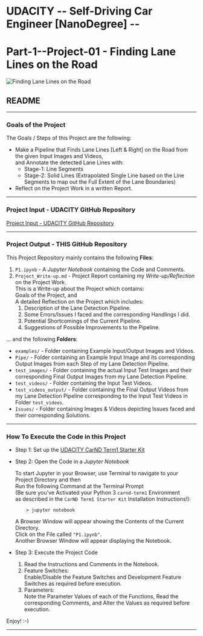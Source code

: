 # UDACITY -- Self-Driving Car Engineer [NanoDegree] --  
# Part-1--Project-01 - Finding Lane Lines on the Road

![Finding Lane Lines on the Road](https://github.com/nmuthukumar/UDACITY_SDCarEngg-ND_P1--Prj01-Lane/blob/master/Pipe/6_SolidWhiteCurve_O_Lines.jpg "Image_Output_LaneLines")

## README

---

### Goals of the Project
The Goals / Steps of this Project are the following:
- Make a Pipeline that Finds Lane Lines [Left & Right] on the Road from the given Input Images and Videos,  
  and Annotate the detected Lane Lines with:
  - Stage-1: Line Segments
  - Stage-2: Solid Lines (Extrapolated Single Line based on the Line Segments to map out the Full Extent of the Lane Boundaries)
- Reflect on the Project Work in a written Report.

---

### Project Input - UDACITY GitHub Repository
[Project Input - UDACITY GitHub Repository](https://github.com/udacity/CarND-LaneLines-P1)

---

### Project Output - THIS GitHub Repository
This Project Repository mainly contains the following **Files**:
1. `P1.ipynb` - A *Jupyter Notebook* containing the Code and Comments.
2. `Project_Write-up.md` - Project Report containing my *Write-up/Reflection* on the Project Work.  
   This is a Write-up about the Project which contains:  
   Goals of the Project, and  
   A detailed Reflection on the Project which includes:  
   1. Description of the Lane Detection Pipeline.
   2. Some Errors/Issues I faced and the corresponding Handlings I did.
   3. Potential Shortcomings of the Current Pipeline.
   4. Suggestions of Possible Improvements to the Pipeline.

... and the following **Folders**:
- `examples/` - Folder containing Example Input/Output Images and Videos.
- `Pipe/` - Folder containing an Example Input Image and its corresponding Output Images from each Step of my Lane Detection Pipeline.
- `test_images/` - Folder containing the actual Input Test Images and their corresponding Final Output Images from my Lane Detection Pipeline.
- `test_videos/` - Folder containing the Input Test Videos.
- `test_videos_output/` - Folder containing the Final Output Videos from my Lane Detection Pipeline corresponding to the Input Test Videos in Folder `test_videos`.
- `Issues/` - Folder containing Images & Videos depicting Issues faced and their corresponding Solutions.

---

### How To Execute the Code in this Project
- Step 1: Set up the [UDACITY CarND Term1 Starter Kit](https://github.com/udacity/CarND-Term1-Starter-Kit/blob/master/)

- Step 2: Open the Code in a *Jupyter Notebook*
  
  To start Jupyter in your Browser, use Terminal to navigate to your Project Directory and then  
  Run the following Command at the Terminal Prompt  
  (Be sure you've Activated your Python 3 `carnd-term1` Environment  
  as described in the `CarND Term1 Starter Kit` Installation Instructions!):
  ```
      > jupyter notebook
  ```
  
  A Browser Window will appear showing the Contents of the Current Directory.  
  Click on the File called `"P1.ipynb"`.  
  Another Browser Window will appear displaying the Notebook.

- Step 3: Execute the Project Code
  
  1. Read the Instructions and Comments in the Notebook.
  2. Feature Switches:  
     Enable/Disable the Feature Switches and Development Feature Switches as required before execution.
  3. Parameters:  
     Note the Parameter Values of each of the Functions, Read the corresponding Comments, and Alter the Values as required before execution.

Enjoy! :-)

---
